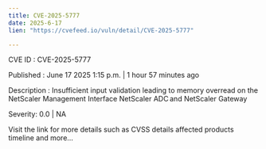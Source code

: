 ```yaml
---
title: CVE-2025-5777
date: 2025-6-17
lien: "https://cvefeed.io/vuln/detail/CVE-2025-5777"

---
```


CVE ID : CVE-2025-5777

Published :  June 17
2025
1:15 p.m. | 1 hour
57 minutes ago

Description : Insufficient input validation leading to memory overread on the NetScaler Management Interface NetScaler ADC and NetScaler Gateway

Severity: 0.0 | NA

Visit the link for more details
such as CVSS details
affected products
timeline
and more...
